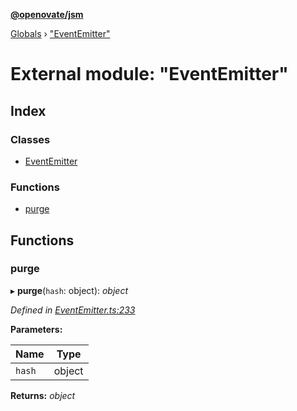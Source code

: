 **[@openovate/jsm](../README.md)**

[Globals](../globals.md) › [&quot;EventEmitter&quot;](_eventemitter_.md)

# External module: "EventEmitter"

## Index

### Classes

* [EventEmitter](../classes/_eventemitter_.eventemitter.md)

### Functions

* [purge](_eventemitter_.md#purge)

## Functions

###  purge

▸ **purge**(`hash`: object): *object*

*Defined in [EventEmitter.ts:233](https://github.com/Openovate/jsm/blob/edb8b6a/src/EventEmitter.ts#L233)*

**Parameters:**

Name | Type |
------ | ------ |
`hash` | object |

**Returns:** *object*